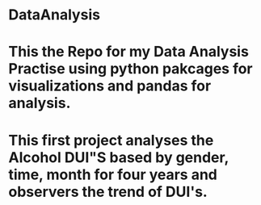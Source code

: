 # DataAnalysis
# This the Repo for my Data Analysis Practise using python pakcages for visualizations and pandas for analysis.
# This first project analyses the Alcohol DUI"S based by gender, time, month for four years and observers the trend of DUI's.
